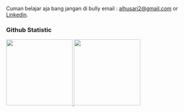 Cuman belajar aja bang jangan di bully
email : alhusari2@gmail.com or [Linkedin](https://www.linkedin.com/in/dianalhusari/).

### Github Statistic
<p align="left">
<a href="https://github.com/alhusari2">
  <img height="180em" src="https://github-readme-stats-eight-theta.vercel.app/api?username=alhusari2&show_icons=true&theme=algolia&include_all_commits=true&count_private=true"/>
  <img height="180em" src="https://github-readme-stats-eight-theta.vercel.app/api/top-langs/?username=alhusari2&layout=compact&langs_count=8&theme=algolia"/>
</a>
</p>

<!---
alhusari2/alhusari2 is a ✨ special ✨ repository because its `README.md` (this file) appears on your GitHub profile.
You can click the Preview link to take a look at your changes.
--->
